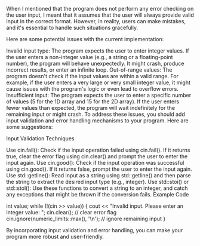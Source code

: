 When I mentioned that the program does not perform any error checking on the user input, I meant that it assumes that the user will always provide valid input in the correct format. However, in reality, users can make mistakes, and it's essential to handle such situations gracefully.

Here are some potential issues with the current implementation:

Invalid input type: The program expects the user to enter integer values. If the user enters a non-integer value (e.g., a string or a floating-point number), the program will behave unexpectedly. It might crash, produce incorrect results, or enter an infinite loop.
Out-of-range values: The program doesn't check if the input values are within a valid range. For example, if the user enters a very large or very small integer value, it might cause issues with the program's logic or even lead to overflow errors.
Insufficient input: The program expects the user to enter a specific number of values (5 for the 1D array and 15 for the 2D array). If the user enters fewer values than expected, the program will wait indefinitely for the remaining input or might crash.
To address these issues, you should add input validation and error handling mechanisms to your program. Here are some suggestions:

Input Validation Techniques

Use cin.fail(): Check if the input operation failed using cin.fail(). If it returns true, clear the error flag using cin.clear() and prompt the user to enter the input again.
Use cin.good(): Check if the input operation was successful using cin.good(). If it returns false, prompt the user to enter the input again.
Use std::getline(): Read input as a string using std::getline() and then parse the string to extract the desired input type (e.g., integer).
Use std::stoi() or std::stol(): Use these functions to convert a string to an integer, and catch any exceptions that might be thrown if the conversion fails.
Example Code

int value;
while (!(cin >> value)) {
    cout << "Invalid input. Please enter an integer value: ";
    cin.clear(); // clear error flag
    cin.ignore(numeric_limits<streamsize>::max(), '\n'); // ignore remaining input
}


By incorporating input validation and error handling, you can make your program more robust and user-friendly.
